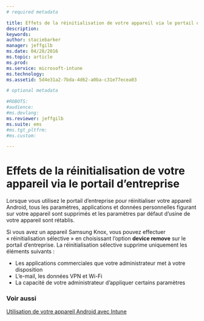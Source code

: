 ```yaml
---
# required metadata

title: Effets de la réinitialisation de votre appareil via le portail d’entreprise | Microsoft Intune
description:
keywords:
author: staciebarker
manager: jeffgilb
ms.date: 04/28/2016
ms.topic: article
ms.prod:
ms.service: microsoft-intune
ms.technology:
ms.assetid: 5d4e31a2-7bda-4d62-a0ba-c31e77ecea03

# optional metadata

#ROBOTS:
#audience:
#ms.devlang:
ms.reviewer: jeffgilb
ms.suite: ems
#ms.tgt_pltfrm:
#ms.custom:

---
```



# Effets de la réinitialisation de votre appareil via le portail d’entreprise

Lorsque vous utilisez le portail d’entreprise pour réinitialiser votre appareil Android, tous les paramètres, applications et données personnelles figurant sur votre appareil sont supprimés et les paramètres par défaut d’usine de votre appareil sont rétablis.

Si vous avez un appareil Samsung Knox, vous pouvez effectuer « réinitialisation sélective » en choisissant l’option **device remove** sur le portail d’entreprise. La réinitialisation sélective supprime uniquement les éléments suivants :

- Les applications commerciales que votre administrateur met à votre disposition
- L’e-mail, les données VPN et Wi-Fi
- La capacité de votre administrateur d’appliquer certains paramètres



### Voir aussi
[Utilisation de votre appareil Android avec Intune](using-your-android-device-with-intune.md)

<!--HONumber=May16_HO2-->


